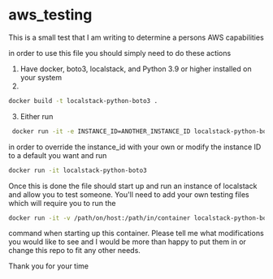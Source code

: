 # aws_testing
This is a small test that I am writing to determine a persons AWS capabilities

in order to use this file you should simply need to do these actions
1. Have docker, boto3, localstack, and Python 3.9 or higher installed on your system
2. 
```bash
docker build -t localstack-python-boto3 .
```
3. Either run
```bash
 docker run -it -e INSTANCE_ID=ANOTHER_INSTANCE_ID localstack-python-boto3
```
 in order to override the instance_id with your own or modify the instance ID to a default you want and run 
 ```bash
 docker run -it localstack-python-boto3
 ```

Once this is done the file should start up and run an instance of localstack and allow you to test someone. You'll need to add your own testing files which will require you to run the
```bash
docker run -it -v /path/on/host:/path/in/container localstack-python-boto3
```
command when starting up this container. Please tell me what modifications you would like to see and I would be more than happy to put them in or change this repo to fit any other needs. 

Thank you for your time

